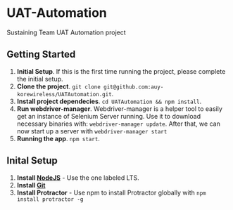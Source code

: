 # UAT-Automation
Sustaining Team UAT Automation project

## Getting Started
1. **Initial Setup**. If this is the first time running the project, please complete the initial setup.
2. **Clone the project**. `git clone git@github.com:auy-korewireless/UATAutomation.git`.
3. **Install project dependecies**. `cd UATAutomation && npm install`.
4. **Run webdriver-manager**. Webdriver-manager is a helper tool to easily get an instance of Selenium Server running. Use it to download necessary binaries with: `webdriver-manager update`.
After that, we can now start up a server with `webdriver-manager start`
5. **Running the app**. `npm start`.

## Inital Setup
1. **Install [NodeJS](https://nodejs.org/en/)** - Use the one labeled LTS.
2. **Install [Git](https://git-scm.com/downloads)**
3. **Install Protractor** - Use npm to install Protractor globally with `npm install protractor -g`
